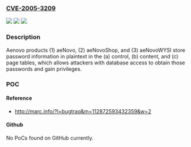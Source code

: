 ### [CVE-2005-3209](https://cve.mitre.org/cgi-bin/cvename.cgi?name=CVE-2005-3209)
![](https://img.shields.io/static/v1?label=Product&message=n%2Fa&color=blue)
![](https://img.shields.io/static/v1?label=Version&message=n%2Fa&color=blue)
![](https://img.shields.io/static/v1?label=Vulnerability&message=n%2Fa&color=brighgreen)

### Description

Aenovo products (1) aeNovo, (2) aeNovoShop, and (3) aeNovoWYSI store password information in plaintext in the (a) control, (b) content, and (c) page tables, which allows attackers with database access to obtain those passwords and gain privileges.

### POC

#### Reference
- http://marc.info/?l=bugtraq&m=112872593432359&w=2

#### Github
No PoCs found on GitHub currently.

